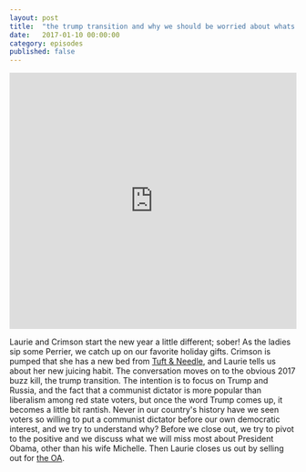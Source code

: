 ```yaml
---
layout: post
title:  "the trump transition and why we should be worried about whats to come in 2017"
date:   2017-01-10 00:00:00
category: episodes
published: false
---
```


<iframe width="100%" height="450" scrolling="no" frameborder="no" src="https://w.soundcloud.com/player/?url=https%3A//api.soundcloud.com/tracks/301572400&amp;auto_play=false&amp;hide_related=false&amp;show_comments=true&amp;show_user=true&amp;show_reposts=false&amp;visual=true"></iframe>

Laurie and Crimson start the new year a little different; sober! As the ladies sip some Perrier, we catch up on our favorite holiday gifts. Crimson is pumped that she has a new bed from [Tuft & Needle](https://www.tuftandneedle.com/), and Laurie tells us about her new juicing habit. The conversation moves on to the obvious 2017 buzz kill, the trump transition. The intention is to focus on Trump and Russia, and the fact that a communist dictator is more popular than liberalism among red state voters, but once the word Trump comes up, it becomes a little bit rantish. Never in our country's history have we seen voters so willing to put a communist dictator before our own democratic interest, and we try to understand why? Before we close out, we try to pivot to the positive and we discuss what we will miss most about President Obama, other than his wife Michelle. Then Laurie closes us out by selling out for [the OA](https://www.netflix.com/title/80044950).
